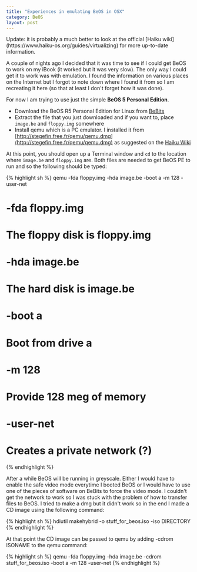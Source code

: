 ```yaml
---
title: "Experiences in emulating BeOS in OSX"
category: BeOS
layout: post
---
```

<p class="message">
Update: it is probably a much better to look at the official [Haiku wiki](https://www.haiku-os.org/guides/virtualizing) for more up-to-date information.
</p>

A couple of nights ago I decided that it was time to see if I could get BeOS to work on my iBook (it worked but it was very slow). The only way I could get it to work was with emulation. I found the information on various places on the Internet but I forgot to note down where I found it from so I am recreating it here (so that at least I don't forget how it was done).

For now I am trying to use just the simple **BeOS 5 Personal Edition**.

- Download the BeOS R5 Personal Edition for Linux from [BeBits](http://www.bebits.com/app/2680)
- Extract the file that you just downloaded and if you want to, place `image.be` and `floppy.img` somewhere
- Install qemu which is a PC emulator. I installed it from [http://stegefin.free.fr/qemu/qemu.dmg](http://stegefin.free.fr/qemu/qemu.dmg) as suggested on the [Haiku Wiki](https://www.haiku-os.org/guides/virtualizing)

At this point, you should open up a Terminal window and `cd` to the location where `image.be` and `floppy.img` are. Both files are needed to get BeOS PE to run and so the following should be typed:

{% highlight sh %}
qemu -fda floppy.img -hda image.be -boot a -m 128 -user-net

# -fda floppy.img
# The floppy disk is floppy.img

# -hda image.be
# The hard disk is image.be

# -boot a
# Boot from drive a

# -m 128
# Provide 128 meg of memory

# -user-net
# Creates a private network (?)
{% endhighlight %}

After a while BeOS will be running in greyscale. Either I would have to enable the safe video mode everytime I booted BeOS or I would have to use one of the pieces of software on BeBits to force the video mode. I couldn't get the network to work so I was stuck with the problem of how to transfer files to BeOS. I tried to make a dmg but it didn't work so in the end I made a CD image using the following command:

{% highlight sh %}
hdiutil makehybrid -o stuff_for_beos.iso -iso DIRECTORY
{% endhighlight %}

At that point the CD image can be passed to qemu by adding -cdrom ISONAME to the qemu command:

{% highlight sh %}
qemu -fda floppy.img -hda image.be -cdrom stuff_for_beos.iso -boot a -m 128 -user-net
{% endhighlight %}
